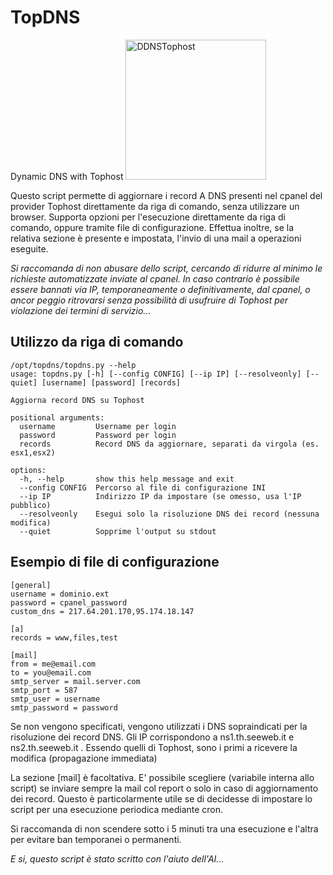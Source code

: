 # TopDNS
Dynamic DNS with Tophost
<img width="225" height="224" alt="DDNSTophost" src="https://github.com/user-attachments/assets/a1535ae5-cf9e-4288-a199-457a43245138" />

Questo script permette di aggiornare i record A DNS presenti nel cpanel del provider Tophost direttamente da riga di comando, senza utilizzare un browser.
Supporta opzioni per l'esecuzione direttamente da riga di comando, oppure tramite file di configurazione. Effettua inoltre, se la relativa sezione è presente e impostata, l'invio di una mail a operazioni eseguite.

_Si raccomanda di non abusare dello script, cercando di ridurre al minimo le richieste automatizzate inviate al cpanel. In caso contrario è possibile essere bannati via IP, temporaneamente o definitivamente, dal cpanel, o ancor peggio ritrovarsi senza possibilità di usufruire di Tophost per violazione dei termini di servizio..._

## Utilizzo da riga di comando
```
/opt/topdns/topdns.py --help
usage: topdns.py [-h] [--config CONFIG] [--ip IP] [--resolveonly] [--quiet] [username] [password] [records]

Aggiorna record DNS su Tophost

positional arguments:
  username         Username per login
  password         Password per login
  records          Record DNS da aggiornare, separati da virgola (es. esx1,esx2)

options:
  -h, --help       show this help message and exit
  --config CONFIG  Percorso al file di configurazione INI
  --ip IP          Indirizzo IP da impostare (se omesso, usa l'IP pubblico)
  --resolveonly    Esegui solo la risoluzione DNS dei record (nessuna modifica)
  --quiet          Sopprime l'output su stdout
```

## Esempio di file di configurazione

```
[general]
username = dominio.ext
password = cpanel_password
custom_dns = 217.64.201.170,95.174.18.147

[a]
records = www,files,test

[mail]
from = me@email.com
to = you@email.com
smtp_server = mail.server.com
smtp_port = 587
smtp_user = username
smtp_password = password

```

Se non vengono specificati, vengono utilizzati i DNS sopraindicati per la risoluzione dei record DNS.
Gli IP corrispondono a ns1.th.seeweb.it e ns2.th.seeweb.it . Essendo quelli di Tophost, sono i primi a ricevere la modifica (propagazione immediata)

La sezione [mail] è facoltativa.
E' possibile scegliere (variabile interna allo script) se inviare sempre la mail col report o solo in caso di aggiornamento dei record. Questo è particolarmente utile se di decidesse di impostare lo script per una esecuzione periodica mediante cron.

Si raccomanda di non scendere sotto i 5 minuti tra una esecuzione e l'altra per evitare ban temporanei o permanenti.

_E si, questo script è stato scritto con l'aiuto dell'AI..._
